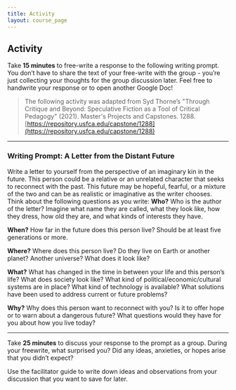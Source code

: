 ```yaml
---
title: Activity
layout: course_page
---
```

## Activity

Take **15 minutes** to free-write a response to the following writing prompt. You don’t have to share the text of your free-write with the group - you’re just collecting your thoughts for the group discussion later. Feel free to handwrite your response or to open another Google Doc!
> The following activity was adapted from Syd Thorne’s "Through Critique and Beyond: Speculative Fiction as a Tool of Critical Pedagogy" (2021). Master's Projects and Capstones. 1288. [https://repository.usfca.edu/capstone/1288](https://repository.usfca.edu/capstone/1288)

---

### Writing Prompt: A Letter from the Distant Future 

Write a letter to yourself from the perspective of an imaginary kin in the future. This person could be a relative or an unrelated character that seeks to reconnect with the past. This future may be hopeful, fearful, or a mixture of the two and can be as realistic or imaginative as the writer chooses. Think about the following questions as you write:
**Who?** Who is the author of the letter? Imagine what name they are called, what they look like, how they dress, how old they are, and what kinds of interests they have. 

**When?** How far in the future does this person live? Should be at least five generations or more. 

**Where?** Where does this person live? Do they live on Earth or another planet? Another universe? What does it look like? 

**What?** What has changed in the time in between your life and this person’s life? What does society look like? What kind of political/economic/cultural systems are in place? What kind of technology is available? What solutions have been used to address current or future problems? 

**Why?** Why does this person want to reconnect with you? Is it to offer hope or to warn about a dangerous future? What questions would they have for you about how you live today?

---

Take **25 minutes** to discuss your response to the prompt as a group. During your freewrite, what surprised you? Did any ideas, anxieties, or hopes arise that you didn’t expect? 

Use the facilitator guide to write down ideas and observations from your discussion that you want to save for later.



